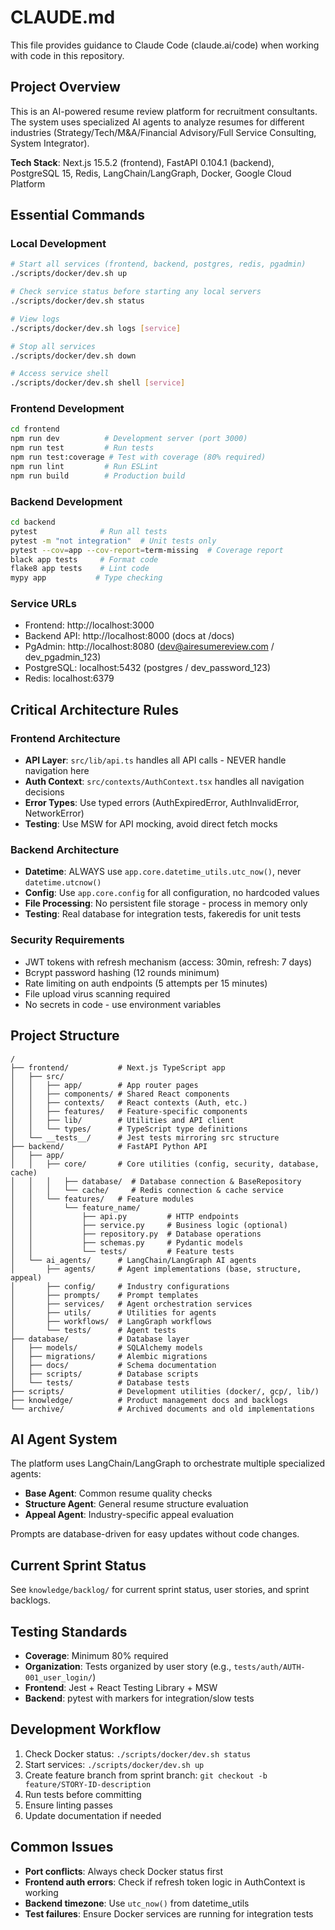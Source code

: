 # CLAUDE.md

This file provides guidance to Claude Code (claude.ai/code) when working with code in this repository.

## Project Overview

This is an AI-powered resume review platform for recruitment consultants. The system uses specialized AI agents to analyze resumes for different industries (Strategy/Tech/M&A/Financial Advisory/Full Service Consulting, System Integrator).

**Tech Stack**: Next.js 15.5.2 (frontend), FastAPI 0.104.1 (backend), PostgreSQL 15, Redis, LangChain/LangGraph, Docker, Google Cloud Platform

## Essential Commands

### Local Development
```bash
# Start all services (frontend, backend, postgres, redis, pgadmin)
./scripts/docker/dev.sh up

# Check service status before starting any local servers
./scripts/docker/dev.sh status

# View logs
./scripts/docker/dev.sh logs [service]

# Stop all services
./scripts/docker/dev.sh down

# Access service shell
./scripts/docker/dev.sh shell [service]
```

### Frontend Development
```bash
cd frontend
npm run dev          # Development server (port 3000)
npm run test         # Run tests
npm run test:coverage # Test with coverage (80% required)
npm run lint         # Run ESLint
npm run build        # Production build
```

### Backend Development
```bash
cd backend
pytest              # Run all tests
pytest -m "not integration"  # Unit tests only
pytest --cov=app --cov-report=term-missing  # Coverage report
black app tests     # Format code
flake8 app tests    # Lint code
mypy app           # Type checking
```

### Service URLs
- Frontend: http://localhost:3000
- Backend API: http://localhost:8000 (docs at /docs)
- PgAdmin: http://localhost:8080 (dev@airesumereview.com / dev_pgadmin_123)
- PostgreSQL: localhost:5432 (postgres / dev_password_123)
- Redis: localhost:6379

## Critical Architecture Rules

### Frontend Architecture
- **API Layer**: `src/lib/api.ts` handles all API calls - NEVER handle navigation here
- **Auth Context**: `src/contexts/AuthContext.tsx` handles all navigation decisions
- **Error Types**: Use typed errors (AuthExpiredError, AuthInvalidError, NetworkError)
- **Testing**: Use MSW for API mocking, avoid direct fetch mocks

### Backend Architecture
- **Datetime**: ALWAYS use `app.core.datetime_utils.utc_now()`, never `datetime.utcnow()`
- **Config**: Use `app.core.config` for all configuration, no hardcoded values
- **File Processing**: No persistent file storage - process in memory only
- **Testing**: Real database for integration tests, fakeredis for unit tests

### Security Requirements
- JWT tokens with refresh mechanism (access: 30min, refresh: 7 days)
- Bcrypt password hashing (12 rounds minimum)
- Rate limiting on auth endpoints (5 attempts per 15 minutes)
- File upload virus scanning required
- No secrets in code - use environment variables

## Project Structure

```
/
├── frontend/           # Next.js TypeScript app
│   ├── src/
│   │   ├── app/        # App router pages
│   │   ├── components/ # Shared React components
│   │   ├── contexts/   # React contexts (Auth, etc.)
│   │   ├── features/   # Feature-specific components
│   │   ├── lib/        # Utilities and API client
│   │   └── types/      # TypeScript type definitions
│   └── __tests__/      # Jest tests mirroring src structure
├── backend/            # FastAPI Python API
│   ├── app/
│   │   ├── core/       # Core utilities (config, security, database, cache)
│   │   │   ├── database/  # Database connection & BaseRepository
│   │   │   └── cache/     # Redis connection & cache service
│   │   └── features/   # Feature modules
│   │       └── feature_name/
│   │           ├── api.py         # HTTP endpoints
│   │           ├── service.py     # Business logic (optional)
│   │           ├── repository.py  # Database operations
│   │           ├── schemas.py     # Pydantic models
│   │           └── tests/         # Feature tests
│   └── ai_agents/      # LangChain/LangGraph AI agents
│       ├── agents/     # Agent implementations (base, structure, appeal)
│       ├── config/     # Industry configurations
│       ├── prompts/    # Prompt templates
│       ├── services/   # Agent orchestration services
│       ├── utils/      # Utilities for agents
│       ├── workflows/  # LangGraph workflows
│       └── tests/      # Agent tests
├── database/           # Database layer
│   ├── models/         # SQLAlchemy models
│   ├── migrations/     # Alembic migrations
│   ├── docs/           # Schema documentation
│   ├── scripts/        # Database scripts
│   └── tests/          # Database tests
├── scripts/            # Development utilities (docker/, gcp/, lib/)
├── knowledge/          # Product management docs and backlogs
└── archive/            # Archived documents and old implementations
```

## AI Agent System

The platform uses LangChain/LangGraph to orchestrate multiple specialized agents:
- **Base Agent**: Common resume quality checks
- **Structure Agent**: General resume structure evaluation  
- **Appeal Agent**: Industry-specific appeal evaluation

Prompts are database-driven for easy updates without code changes.

## Current Sprint Status

See `knowledge/backlog/` for current sprint status, user stories, and sprint backlogs.

## Testing Standards

- **Coverage**: Minimum 80% required
- **Organization**: Tests organized by user story (e.g., `tests/auth/AUTH-001_user_login/`)
- **Frontend**: Jest + React Testing Library + MSW
- **Backend**: pytest with markers for integration/slow tests

## Development Workflow

1. Check Docker status: `./scripts/docker/dev.sh status`
2. Start services: `./scripts/docker/dev.sh up`
3. Create feature branch from sprint branch: `git checkout -b feature/STORY-ID-description`
4. Run tests before committing
5. Ensure linting passes
6. Update documentation if needed

## Common Issues

- **Port conflicts**: Always check Docker status first
- **Frontend auth errors**: Check if refresh token logic in AuthContext is working
- **Backend timezone**: Use `utc_now()` from datetime_utils
- **Test failures**: Ensure Docker services are running for integration tests